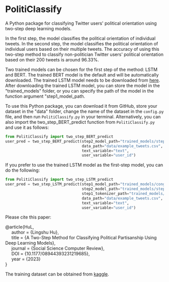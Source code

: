 # PolitiClassify
A Python package for classifying Twitter users' political orientation using two-step deep learning models.

In the first step, the model classifies the political orientation of individual tweets. In the second step, the model classifies the political orientation of individual users based on their multiple tweets. The accuracy of using this two-step method to classify non-politician Twitter users' political orientation based on their 200 tweets is around 96.33%.

Two trained models can be chosen for the first step of the method: LSTM and BERT. The trained BERT model is the default and will be automatically downloaded. The trained LSTM model needs to be downloaded from [here](https://drive.google.com/file/d/1uqw9rjmDyDtJ-Z827O85SiE3lY00l1ed/view?usp=drive_link). After downloading the trained LSTM model, you can store the model in the "trained_models" folder, or you can specify the path of the model in the function argument "step1_model_path.

To use this Python package, you can download it from GitHub, store your dataset in the "data" folder, change the name of the dataset in the `config.py` file, and then run `PolitiClassify.py` in your terminal. Alternatively, you can also import the two_step_BERT_predict function from `PolitiClassify.py` and use it as follows:

```Python
from PolitiClassify import two_step_BERT_predict
user_pred = two_step_BERT_predict(step2_model_path="trained_models/step2_model_svm_200tweets_bert.sav",
                                  data_path="data/example_tweets.csv",
                                  text_variable="text",
                                  user_variable="user_id")
```
If you prefer to use the trained LSTM model as the first-step model, you can do the following:

```Python
from PolitiClassify import two_step_LSTM_predict
user_pred = two_step_LSTM_predict(step1_model_path="trained_models/cong_politician_2020-3-12-2021-5-28_balanced_pre-w2v.h5",
                                  step2_model_path="trained_models/step2_model_svm_200tweets_lstm.sav",
                                  step1_tokenizer_path="trained_models/cong_politician_2020-3-12-2021-5-28_balanced_pre-w2v_tokenizer.pkl",
                                  data_path="data/example_tweets.csv",
                                  text_variable="text",
                                  user_variable="user_id")
```

Please cite this paper:

@article{HuL,\
&nbsp;&nbsp;&nbsp;&nbsp;    author = {Lingshu Hu},\
&nbsp;&nbsp;&nbsp;&nbsp;    title = {A Two-Step Method for Classifying Political Partisanship Using Deep Learning Models},\
&nbsp;&nbsp;&nbsp;&nbsp;    journal = {Social Science Computer Review},\
&nbsp;&nbsp;&nbsp;&nbsp;    DOI = {10.1177/08944393231219685},\
&nbsp;&nbsp;&nbsp;&nbsp;    year = {2023}\
}

The training dataset can be obtained from [kaggle](https://www.kaggle.com/datasets/lingshuhu/political-partisanship-tweets).
